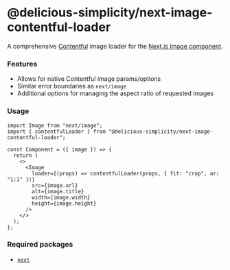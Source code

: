 # @delicious-simplicity/next-image-contentful-loader

A comprehensive [Contentful](https://www.contentful.com/developers/docs/references/images-api) image loader for the [Next.js Image component](https://nextjs.org/docs/api-reference/next/image).

### Features

- Allows for native Contentful image params/options
- Similar error boundaries as `next/image`
- Additional options for managing the aspect ratio of requested images

### Usage

```tsx
import Image from "next/image";
import { contentfulLoader } from "@delicious-simplicity/next-image-contentful-loader";

const Component = ({ image }) => {
  return (
    <>
      <Image
        loader={(props) => contentfulLoader(props, { fit: "crop", ar: "1:1" })}
        src={image.url}
        alt={image.title}
        width={image.width}
        height={image.height}
      />
    </>
  );
};
```

### Required packages

- [`next`](https://www.npmjs.com/package/next)
